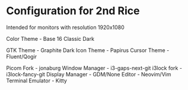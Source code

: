 # Configuration for 2nd Rice

Intended for monitors with resolution 1920x1080

Color Theme - Base 16 Classic Dark

GTK Theme - Graphite Dark
Icon Theme - Papirus
Cursor Theme - Fluent/Qogir

Picom Fork - jonaburg
Window Manager - i3-gaps-next-git
i3lock fork - i3lock-fancy-git
Display Manager - GDM/None
Editor - Neovim/Vim
Terminal Emulator - Kitty
